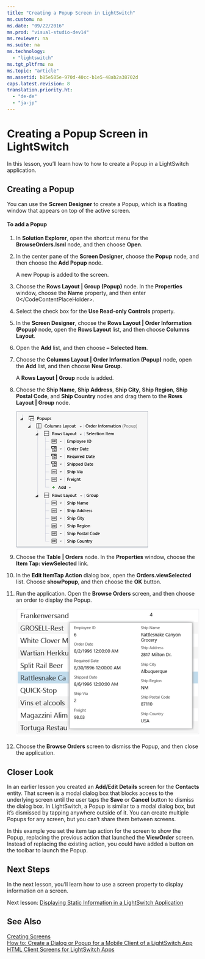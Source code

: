 ```yaml
---
title: "Creating a Popup Screen in LightSwitch"
ms.custom: na
ms.date: "09/22/2016"
ms.prod: "visual-studio-dev14"
ms.reviewer: na
ms.suite: na
ms.technology: 
  - "lightswitch"
ms.tgt_pltfrm: na
ms.topic: "article"
ms.assetid: b85e585e-970d-40cc-b1e5-48ab2a38702d
caps.latest.revision: 8
translation.priority.ht: 
  - "de-de"
  - "ja-jp"
---
```

# Creating a Popup Screen in LightSwitch
In this lesson, you’ll learn how to how to create a Popup in a LightSwitch application.  
  
## Creating a Popup  
 You can use the **Screen Designer** to create a Popup, which is a floating window that appears on top of the active screen.  
  
#### To add a Popup  
  
1.  In **Solution Explorer**, open the shortcut menu for the **BrowseOrders.lsml** node, and then choose **Open**.  
  
2.  In the center pane of the **Screen Designer**, choose the **Popup** node, and then choose the **Add Popup** node.  
  
     A new Popup is added to the screen.  
  
3.  Choose the **Rows Layout &#124; Group (Popup)** node. In the **Properties** window, choose the **Name** property, and then enter <CodeContentPlaceHolder>0\</CodeContentPlaceHolder>.  
  
4.  Select the check box for the **Use Read-only Controls** property.  
  
5.  In the **Screen Designer**, choose the **Rows Layout &#124; Order Information (Popup)** node, open the **Rows Layout** list, and then choose **Columns Layout**.  
  
6.  Open the **Add** list, and then choose **– Selected Item**.  
  
7.  Choose the **Columns Layout &#124; Order Information (Popup)** node, open the **Add** list, and then choose **New Group**.  
  
     A **Rows Layout &#124; Group** node is added.  
  
8.  Choose the **Ship Name**, **Ship Address**, **Ship City**, **Ship Region**, **Ship Postal Code**, and **Ship Country** nodes and drag them to the **Rows Layout &#124; Group** node.  
  
     ![The Order Information Popup in the designer](../vs140/media/ls_tour25.PNG "LS_Tour25")  
  
9. Choose the **Table &#124; Orders** node. In the **Properties** window, choose the **Item Tap: viewSelected** link.  
  
10. In the **Edit ItemTap Action** dialog box, open the **Orders.viewSelected** list. Choose **showPopup**, and then choose the **OK** button.  
  
11. Run the application. Open the **Browse Orders** screen, and then choose an order to display the Popup.  
  
     ![The popup in the running application](../vs140/media/ls_tour26.PNG "LS_Tour26")  
  
12. Choose the **Browse Orders** screen to dismiss the Popup, and then close the application.  
  
## Closer Look  
 In an earlier lesson you created an **Add/Edit Details** screen for the **Contacts** entity. That screen is a modal dialog box that blocks access to the underlying screen until the user taps the **Save** or **Cancel** button to dismiss the dialog box. In LightSwitch, a Popup is similar to a modal dialog box, but it’s dismissed by tapping anywhere outside of it. You can create multiple Popups for any screen, but you can’t share them between screens.  
  
 In this example you set the item tap action for the screen to show the Popup, replacing the previous action that launched the **ViewOrder** screen. Instead of replacing the existing action, you could have added a button on the toolbar to launch the Popup.  
  
## Next Steps  
 In the next lesson, you’ll learn how to use a screen property to display information on a screen.  
  
 Next lesson: [Displaying Static Information in a LightSwitch Application](../vs140/displaying-local-information-in-a-lightswitch-application.md)  
  
## See Also  
 [Creating Screens](../vs140/creating-screens-in-lightswitch.md)   
 [How to: Create a Dialog or Popup for a Mobile Client of a LightSwitch App](../vs140/how-to--create-a-dialog-or-popup-for-a-mobile-client-of-a-lightswitch-app.md)   
 [HTML Client Screens for LightSwitch Apps](../vs140/html-client-screens-for-lightswitch-apps.md)